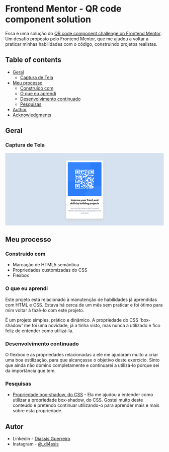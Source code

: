 # Frontend Mentor - QR code component solution

Essa é uma solução do [QR code component challenge on Frontend Mentor](https://www.frontendmentor.io/challenges/qr-code-component-iux_sIO_H). Um desafio proposto pelo Frontend Mentor, que me ajudou a voltar a praticar minhas habilidades com o código, construindo projetos realistas.

## Table of contents

- [Geral](#geral)
  - [Captura de Tela](#captura-de-tela)
- [Meu processo](#meu-processo)
  - [Construído com](#contruido-com)
  - [O que eu aprendi](#o-que-eu-aprendi)
  - [Desenvolvimento continuado](#desenvolvimento-continuado)
  - [Pesquisas](#pesquisas)
- [Author](#autor)
- [Acknowledgments](#acknowledgments)

## Geral

### Captura de Tela

![](./src/images/captura-de-tela.png)


## Meu processo

### Construído com

- Marcação de HTML5 semântica
- Propriedades customizadas do CSS
- Flexbox

### O que eu aprendi

Este projeto está relacionado à manutenção de habilidades já aprendidas com HTML e CSS. Estava há cerca de um mês sem praticar e foi ótimo para mim voltar à fazê-lo com este projeto. 

É um projeto simples, prático e dinâmico. A propriedade do CSS 'box-shadow' me foi uma novidade, já a tinha visto, mas nunca a utilizado e fico feliz de entender como utilizá-la. 

### Desenvolvimento continuado

O flexbox e as propriedades relacionadas a ele me ajudaram muito a criar uma boa estilização, para que alcançasse o objetivo deste exercício. Sinto que ainda não domino completamente e continuarei a utilizá-lo porque sei da importância que tem. 

### Pesquisas

- [Propriedade box-shadow, do CSS](https://developer.mozilla.org/pt-BR/docs/Web/CSS/box-shadow) - Ela me ajudou a entender como utilizar a propriedade box-shadow, do CSS. Gostei muito deste conteúdo e pretendo continuar utilizando-o para aprender mais e mais sobre esta propriedade. 

## Autor

- Linkedin - [Diassis Guerreiro](linkedin.com/in/diassis-guerreiro/)
- Instagram - [@_di4ssis](https://www.instagram.com/_di4ssis/)